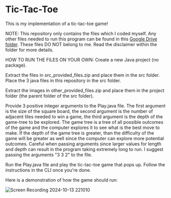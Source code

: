 # Tic-Tac-Toe

This is my implementation of a tic-tac-toe game!


NOTE: This repository only contains the files which I coded myself. Any other files needed to run this program can be found in this [Google Drive folder](https://drive.google.com/drive/folders/1MRvhglQzEu9l7O7xeJmihh6QT1G4BsLa?usp=sharing). These files DO NOT belong to me. Read the disclaimer within the folder for more details.


HOW TO RUN THE FILES ON YOUR OWN:
Create a new Java project (no package).

Extract the files in src_provided_files.zip and place them in the src folder. Place the 3 java files in this repository in the src folder.

Extract the images in other_provided_files.zip and place them in the project folder (the parent folder of the src folder).

Provide 3 positive integer arguments to the Play.java file. The first argument is the size of the square board, the second argument is the number of adjacent tiles needed to win a game, the third argument is the depth of the game-tree to be explored. The game tree is a tree of all possible outcomes of the game and the computer explores it to see what is the best move to make. If the depth of the game tree is greater, than the difficulty of the game will be greater as well since the computer can explore more potential outcomes. Careful when passing arguments since larger values for length and depth can result in the program taking extremely long to run. I suggest passing the arguments "3 3 2" to the file.

Run the Play.java file and play the tic-tac-toe game that pops up. Follow the instructions in the CLI once you're done.


Here is a demonstration of how the game should run:

![Screen Recording 2024-10-13 221010](https://github.com/user-attachments/assets/bfc905c3-781c-4631-85d5-0e90604e591c)
